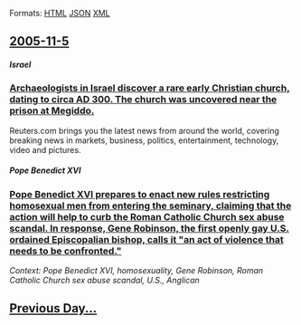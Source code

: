 
Formats: [HTML](2005/11/5/index.html)  [JSON](2005/11/5/index.json)  [XML](2005/11/5/index.xml)  

## [2005-11-5](/news/2005/11/5/index.md)

##### Israel
### [ Archaeologists in Israel discover a rare early Christian church, dating to circa AD 300. The church was uncovered near the prison at Megiddo. ](/news/2005/11/5/archaeologists-in-israel-discover-a-rare-early-christian-church-dating-to-circa-ad-300-the-church-was-uncovered-near-the-prison-at-megidd.md)
Reuters.com brings you the latest news from around the world, covering breaking news in markets, business, politics, entertainment, technology, video and pictures.

##### Pope Benedict XVI
### [ Pope Benedict XVI prepares to enact new rules restricting homosexual men from entering the seminary, claiming that the action will help to curb the Roman Catholic Church sex abuse scandal. In response, Gene Robinson, the first openly gay U.S. ordained Episcopalian bishop, calls it "an act of violence that needs to be confronted." ](/news/2005/11/5/pope-benedict-xvi-prepares-to-enact-new-rules-restricting-homosexual-men-from-entering-the-seminary-claiming-that-the-action-will-help-to.md)
_Context: Pope Benedict XVI, homosexuality, Gene Robinson, Roman Catholic Church sex abuse scandal, U.S., Anglican_

## [Previous Day...](/news/2005/11/4/index.md)

